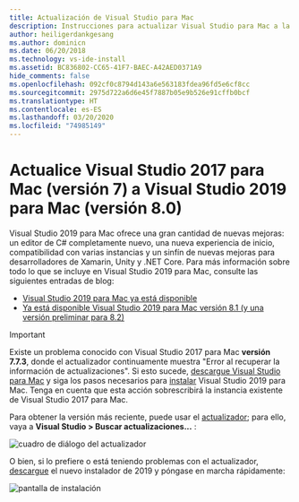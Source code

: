 ```yaml
---
title: Actualización de Visual Studio para Mac
description: Instrucciones para actualizar Visual Studio para Mac a la versión más reciente.
author: heiligerdankgesang
ms.author: dominicn
ms.date: 06/20/2018
ms.technology: vs-ide-install
ms.assetid: BC836802-CC65-41F7-BAEC-A42AED0371A9
hide_comments: false
ms.openlocfilehash: 092cf0c8794d143a6e563183fdea96fd5e6cf8cc
ms.sourcegitcommit: 2975d722a6d6e45f7887b05e9b526e91cffb0bcf
ms.translationtype: HT
ms.contentlocale: es-ES
ms.lasthandoff: 03/20/2020
ms.locfileid: "74985149"
---
```

# <a name="update-visual-studio-2017-for-mac-version-7-to-visual-studio-2019-for-mac-version-80"></a>Actualice Visual Studio 2017 para Mac (versión 7) a Visual Studio 2019 para Mac (versión 8.0)

Visual Studio 2019 para Mac ofrece una gran cantidad de nuevas mejoras: un editor de C# completamente nuevo, una nueva experiencia de inicio, compatibilidad con varias instancias y un sinfín de nuevas mejoras para desarrolladores de Xamarin, Unity y .NET Core. Para más información sobre todo lo que se incluye en Visual Studio 2019 para Mac, consulte las siguientes entradas de blog:

- [Visual Studio 2019 para Mac ya está disponible](https://devblogs.microsoft.com/visualstudio/visual-studio-2019-for-mac-is-now-available/)
- [Ya está disponible Visual Studio 2019 para Mac versión 8.1 (y una versión preliminar para 8.2)](https://devblogs.microsoft.com/visualstudio/visual-studio-2019-for-mac-version-8-1-is-now-available-and-a-preview-for-8-2/)

> [!IMPORTANT]
> Existe un problema conocido con Visual Studio 2017 para Mac **versión 7.7.3**, donde el actualizador continuamente muestra "Error al recuperar la información de actualizaciones". Si esto sucede, [descargue Visual Studio para Mac](https://visualstudio.microsoft.com/vs/mac/) y siga los pasos necesarios para [instalar](/visualstudio/mac/installation?view=vsmac-2019) Visual Studio 2019 para Mac. Tenga en cuenta que esta acción sobrescribirá la instancia existente de Visual Studio 2017 para Mac.

Para obtener la versión más reciente, puede usar el [actualizador](/visualstudio/mac/update?view=vsmac-2017); para ello, vaya a **Visual Studio > Buscar actualizaciones...** :

![cuadro de diálogo del actualizador](media/update-vsmac-updater.png)

O bien, si lo prefiere o está teniendo problemas con el actualizador, [descargue](https://visualstudio.microsoft.com/vs/mac/) el nuevo instalador de 2019 y póngase en marcha rápidamente:

![pantalla de instalación](media/update-vsmac-installer.png)